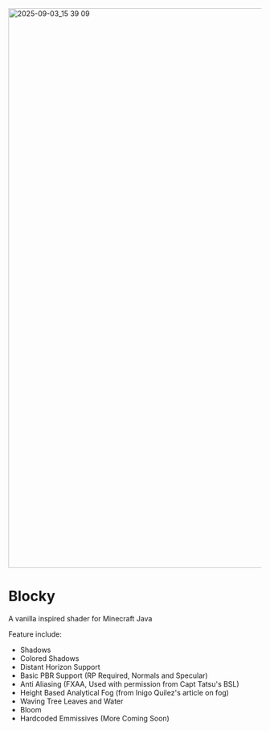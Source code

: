 

<img width="1920" height="1111" alt="2025-09-03_15 39 09" src="https://github.com/user-attachments/assets/24ac9502-eaed-4497-90ec-fe7fea702824" />




# **Blocky**

A vanilla inspired shader for Minecraft Java

Feature include:
- Shadows
- Colored Shadows
- Distant Horizon Support
- Basic PBR Support (RP Required, Normals and Specular)
- Anti Aliasing (FXAA, Used with permission from Capt Tatsu's BSL)
- Height Based Analytical Fog (from Inigo Quilez's article on fog)
- Waving Tree Leaves and Water
- Bloom
- Hardcoded Emmissives (More Coming Soon)




